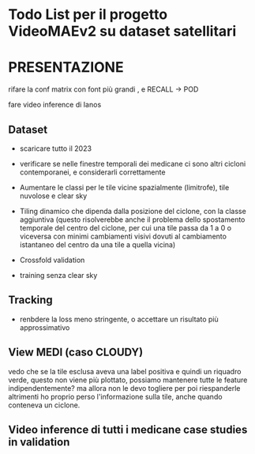 # Todo List per il progetto VideoMAEv2 su dataset satellitari

# PRESENTAZIONE
rifare la conf matrix con font più grandi , e RECALL -> POD   

fare video inference di Ianos

## Dataset
- scaricare tutto il 2023

- verificare se nelle finestre temporali dei medicane ci sono altri cicloni contemporanei, e considerarli correttamente

- Aumentare le classi per le tile vicine spazialmente (limitrofe), tile nuvolose e clear sky

- Tiling dinamico che dipenda dalla posizione del ciclone, con la classe aggiuntiva (questo risolverebbe anche il problema dello spostamento temporale del centro del ciclone, per cui una tile passa da 1 a 0 o viceversa con minimi cambiamenti visivi dovuti al cambiamento istantaneo del centro da una tile a quella vicina)

- Crossfold validation 

- training senza clear sky


## Tracking
  - renbdere la loss meno stringente, o accettare un risultato più approssimativo


## View MEDI (caso CLOUDY)
vedo che se la tile esclusa aveva una label positiva e quindi un riquadro verde, questo non viene più plottato, possiamo mantenere tutte le feature indipendentemente? ma allora non le devo togliere per poi riespanderle altrimenti ho proprio perso l'informazione sulla tile, anche quando conteneva un ciclone.





## Video inference di tutti i medicane case studies in validation



